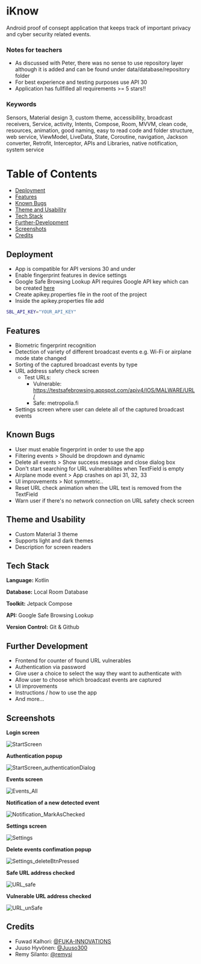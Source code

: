 
# iKnow

Android proof of consept application that keeps track of important privacy and cyber security related events.

### Notes for teachers

- As discussed with Peter, there was no sense to use repository layer although it is added and can be found under data/database/repository folder
- For best experience and testing purposes use API 30
- Application has fullfilled all requirements >= 5 stars!!
### Keywords

Sensors, Material design 3, custom theme, accessibility, broadcast receivers, Service, activity, Intents, Compose, Room, MVVM, clean code, resources, animation, good naming, easy to read code and folder structure, web service, ViewModel, LiveData, State, Coroutine, navigation, Jackson converter, Retrofit, Interceptor, APIs and Libraries, native notification, system service
# Table of Contents

- [Deployment](#deployment)
- [Features](#features)
- [Known Bugs](#known-bugs)
- [Theme and Usability](#theme-and-usability)
- [Tech Stack](#tech-stack)
- [Further-Development](#further-development)
- [Screenshots](#screenshots)
- [Credits](#credits)
## Deployment

  - App is compatible for API versions 30 and under
  - Enable fingerprint features in device settings
  - Google Safe Browsing Lookup API requires Google API key which can be created [here](https://cloud.google.com/docs/authentication/api-keys?hl=en&ref_topic=6262490&visit_id=638142279115738534-374310817&rd=1#console) 
  - Create apikey.properties file in the root of the project
  - Inside the apikey.properties file add
```bash 
SBL_API_KEY="YOUR_API_KEY" 
```


## Features

- Biometric fingerprint recognition
- Detection of variety of different broadcast events e.g. Wi-Fi or airplane mode state changed
- Sorting of the captured broadcast events by type
- URL address safety check screen
    - Test URLs:
        - Vulnerable: https://testsafebrowsing.appspot.com/apiv4/IOS/MALWARE/URL/
        - Safe: metropolia.fi
- Settings screen where user can delete all of the captured broadcast events


## Known Bugs

- User must enable fingerprint in order to use the app
- Filtering events > Should be dropdown and dynamic
- Delete all events > Show success message and close dialog box
- Don't start searching for URL vulnerabilites when TextField is empty
- Airplane mode event > App crashes on api 31, 32, 33
- UI improvements > Not symmetric..
- Reset URL check animation when the URL text is removed from the TextField 
- Warn user if there's no network connection on URL safety check screen
## Theme and Usability

- Custom Material 3 theme
- Supports light and dark themes
- Description for screen readers
## Tech Stack

**Language:** Kotlin

**Database:** Local Room Database

**Toolkit:** Jetpack Compose 

**API:** Google Safe Browsing Lookup

**Version Control:** Git & Github
## Further Development

- Frontend for counter of found URL vulnerables
- Authentication via password
- Give user a choice to select the way they want to authenticate with
- Allow user to choose which broadcast events are captured 
- UI improvements
- Instructions / how to use the app
- And more...
## Screenshots

**Login screen**

![StartScreen](https://user-images.githubusercontent.com/93869294/224556683-186a0042-89c1-4d63-a2b7-29d33c1feb47.png)

**Authentication popup**

![StartScreen_authenticationDialog](https://user-images.githubusercontent.com/93869294/224556780-889e5d1e-4c9b-4fde-a298-8a8327802730.png)

**Events screen**

![Events_All](https://user-images.githubusercontent.com/93869294/224556830-db34a0de-f46e-4aa3-84b8-660e60ca2d24.png)

**Notification of a new detected event**

![Notification_MarkAsChecked](https://user-images.githubusercontent.com/93869294/224556860-dd7fa254-3caa-4722-aca9-15143b6deeab.png)

**Settings screen**

![Settings](https://user-images.githubusercontent.com/93869294/224556894-1f4de6a2-236e-4b05-b7e1-d14bb632646b.png)

**Delete events confimation popup**

![Settings_deleteBtnPressed](https://user-images.githubusercontent.com/93869294/224556902-dd5a7b37-fa1f-4a2e-9f3d-6bf95f8932ab.png)

**Safe URL address checked**

![URL_safe](https://user-images.githubusercontent.com/93869294/224556957-38834777-e8d6-45da-9262-0b07abfc602a.png)

**Vulnerable URL address checked**

![URL_unSafe](https://user-images.githubusercontent.com/93869294/224556964-86c418f2-097c-427a-a4f4-edae14cfb149.png)


## Credits

- Fuwad Kalhori: [@FUKA-INNOVATIONS](https://github.com/FUKA-INNOVATIONS)
- Juuso Hyvönen: [@Juuso300](https://github.com/Juuso300)
- Remy Silanto: [@remysi](https://github.com/remysi)
